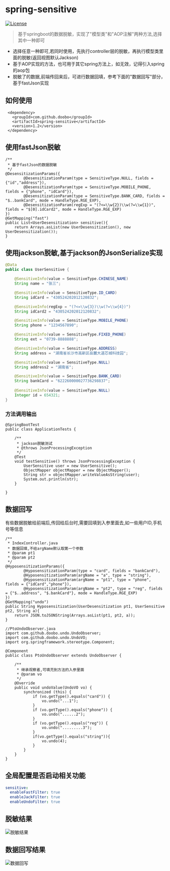 # spring-sensitive

[![License](https://img.shields.io/badge/license-Apache%202-green.svg)](https://www.apache.org/licenses/LICENSE-2.0)

> 基于springboot的数据脱敏，实现了"模型类"和"AOP注解"两种方法,选择其中一种即可
* 选择任意一种即可,若同时使用，先执行controller层的脱敏，再执行模型类里面的脱敏(返回视图默认Jackson)
* 基于AOP实现的方法，也可用于其它spring方法上，如无效，记得引入spring的aop包
* 脱敏了的数据,前端传回来后，可进行数据回填，参考下面的"数据回写"部分，基于fastJson实现
## 如何使用
```
 <dependency>
   <groupId>com.github.doobo</groupId>
   <artifactId>spring-sensitive</artifactId>
   <version>1.2</version>
 </dependency>
```

## 使用fastJson脱敏
```
/**
 * 基于fastJson的数据脱敏
 */
@DesensitizationParams({
        @DesensitizationParam(type = SensitiveType.NULL, fields = {"id","address"}),
        @DesensitizationParam(type = SensitiveType.MOBILE_PHONE, fields = {"phone", "idCard"}),
        @DesensitizationParam(type = SensitiveType.BANK_CARD, fields = "$..bankCard", mode = HandleType.RGE_EXP),
        @DesensitizationParam(regExp = "(?<=\\w{2})\\w(?=\\w{1})", fields = "$[0].idCard2", mode = HandleType.RGE_EXP)
})
@GetMapping("fast")
public List<UserDesensitization> sensitive(){
    return Arrays.asList(new UserDesensitization(), new UserDesensitization());
}
```

## 使用jackson脱敏,基于jackson的JsonSerialize实现
```java
@Data
public class UserSensitive {

	@SensitiveInfo(value = SensitiveType.CHINESE_NAME)
	String name = "张三";

	@SensitiveInfo(value = SensitiveType.ID_CARD)
	String idCard = "430524202012120832";

	@SensitiveInfo(regExp = "(?<=\\w{3})\\w(?=\\w{4})")
	String idCard2 = "430524202012120832";

	@SensitiveInfo(value = SensitiveType.MOBILE_PHONE)
	String phone = "1234567890";

	@SensitiveInfo(value = SensitiveType.FIXED_PHONE)
	String ext = "0739-8888888";

	@SensitiveInfo(value = SensitiveType.ADDRESS)
	String address = "湖南省长沙市高新区岳麓大道芯城科技园";

	@SensitiveInfo(value = SensitiveType.NULL)
	String address2 = "湖南省";

	@SensitiveInfo(value = SensitiveType.BANK_CARD)
	String bankCard = "622260000027736298837";
	
	@SensitiveInfo(value = SensitiveType.NULL)
	Integer id = 654321;
}
```

### 方法调用输出
```
@SpringBootTest
public class ApplicationTests {

    /**
     * jackson脱敏测试
     * @throws JsonProcessingException
     */
    @Test
    void testSensitive() throws JsonProcessingException {
        UserSensitive user = new UserSensitive();
        ObjectMapper objectMapper = new ObjectMapper();
        String str = objectMapper.writeValueAsString(user);
        System.out.println(str);
    }
    
}
```

## 数据回写
有些数据脱敏给前端后,传回给后台时,需要回填到入参里面去,如一些用户ID,手机号等信息
```
/**
 * IndexController.java
 * 数据回填,不给argName默认取第一个参数
 * @param pt1
 * @param pt2
 */
@HyposensitizationParams({
        @HyposensitizationParam(type = "card", fields = "bankCard"),
        @HyposensitizationParam(argName = "a", type = "string"),
        @HyposensitizationParam(argName = "pt1", type = "phone", fields = {"idCard","phone"}),
        @HyposensitizationParam(argName = "pt2", type = "reg", fields = {"$..address", "$.bankCard"}, mode = HandleType.RGE_EXP)
})
@GetMapping("undo")
public String Hyposensitization(UserDesensitization pt1, UserSensitive pt2, String a){
    return JSON.toJSONString(Arrays.asList(pt1, pt2, a));
}

//PtoUndoObserver.java
import com.github.doobo.undo.UndoObserver;
import com.github.doobo.undo.UndoVO;
import org.springframework.stereotype.Component;

@Component
public class PtoUndoObserver extends UndoObserver {

    /**
     * 继承观察者,可填充到方法的入参里面
     * @param vo
     */
    @Override
    public void undoValue(UndoVO vo) {
        synchronized (this) {
            if (vo.getType().equals("card")) {
                vo.undo("...1");
            }
            if (vo.getType().equals("phone")) {
                vo.undo("......2");
            }
            if (vo.getType().equals("reg")) {
                vo.undo(".........3");
            }
            if(vo.getType().equals("string")){
                vo.undo(4);
            }
        }
    }
}
```

## 全局配置是否启动相关功能
```yaml
sensitive:
  enableFastFilter: true
  enableJackFilter: true
  enableUndoFilter: true
```

## 脱敏结果
![脱敏结果](https://i.loli.net/2020/09/04/W2sUPFdeSBXpm87.png)

## 数据回写结果
![数据回写](https://i.loli.net/2020/09/10/DOfTpeR917X8YQ4.png)
